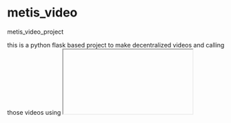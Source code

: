 # metis_video
metis_video_project

this is a python flask based project to make decentralized videos and calling those videos using <iframe> tag by the url

to run this project first edit creditiental.py 
enter your email_user = "your username " it definetely works on gmail
enter your email_password = "your email password"
enter your address_owner = "your metis address" to get the metis coins from the subscriptions 
  
then install the dependencies with "pip install -r requirments.txt"if required and run app.py 
  
the project is easy to use and it has the use of the api keys to upload videos to the metis network and make it decentralized and retrieving it 
 
